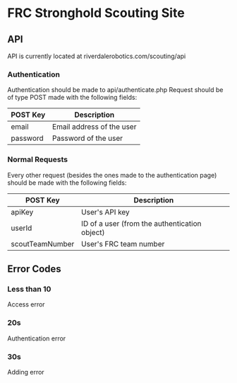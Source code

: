 # FRC Stronghold Scouting Site

## API
API is currently located at riverdalerobotics.com/scouting/api

### Authentication
Authentication should be made to api/authenticate.php
Request should be of type POST made with the following fields:

| POST Key | Description               |
|----------|---------------------------|
| email    | Email address of the user |
| password | Password of the user      |

### Normal Requests
Every other request (besides the ones made to the authentication page) should be made with the following fields:

| POST Key        | Description                                   |
|-----------------|-----------------------------------------------|
| apiKey          | User's API key                                |
| userId          | ID of a user (from the authentication object) |
| scoutTeamNumber | User's FRC team number                        |

## Error Codes ##
### Less than 10
Access error
### 20s 
Authentication error
### 30s
Adding error
